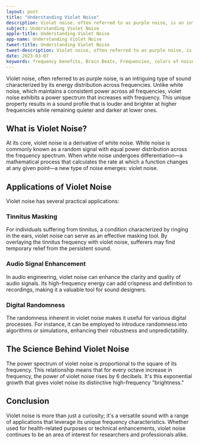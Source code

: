 ```yaml
---
layout: post
title: "Understanding Violet Noise"
description: Violet noise, often referred to as purple noise, is an intriguing type of sound characterized by its energy distribution across frequencies.
subject: Understanding Violet Noise
apple-title: Understanding Violet Noise
app-name: Understanding Violet Noise
tweet-title: Understanding Violet Noise
tweet-description: Violet noise, often referred to as purple noise, is an intriguing type of sound characterized by its energy distribution across frequencies.
date: 2023-03-07
keywords: frequency benefits, Brain Beats, Frequencies, colors of noise, violet noise, brainwave entrainment, sound therapy, violet noise benefits
---
```



Violet noise, often referred to as purple noise, is an intriguing type of sound characterized by its energy distribution across frequencies. Unlike white noise, which maintains a consistent power across all frequencies, violet noise exhibits a power spectrum that increases with frequency. This unique property results in a sound profile that is louder and brighter at higher frequencies while remaining quieter and darker at lower ones.

## What is Violet Noise?

At its core, violet noise is a derivative of white noise. White noise is commonly known as a random signal with equal power distribution across the frequency spectrum. When white noise undergoes differentiation—a mathematical process that calculates the rate at which a function changes at any given point—a new type of noise emerges: violet noise.

## Applications of Violet Noise

Violet noise has several practical applications:

### Tinnitus Masking
For individuals suffering from tinnitus, a condition characterized by ringing in the ears, violet noise can serve as an effective masking tool. By overlaying the tinnitus frequency with violet noise, sufferers may find temporary relief from the persistent sound.

### Audio Signal Enhancement
In audio engineering, violet noise can enhance the clarity and quality of audio signals. Its high-frequency energy can add crispness and definition to recordings, making it a valuable tool for sound designers.

### Digital Randomness
The randomness inherent in violet noise makes it useful for various digital processes. For instance, it can be employed to introduce randomness into algorithms or simulations, enhancing their robustness and unpredictability.

## The Science Behind Violet Noise

The power spectrum of violet noise is proportional to the square of its frequency. This relationship means that for every octave increase in frequency, the power of violet noise rises by 6 decibels. It's this exponential growth that gives violet noise its distinctive high-frequency "brightness."

## Conclusion

Violet noise is more than just a curiosity; it's a versatile sound with a range of applications that leverage its unique frequency characteristics. Whether used for health-related purposes or technical enhancements, violet noise continues to be an area of interest for researchers and professionals alike.